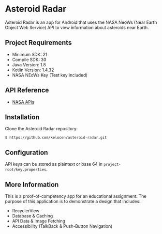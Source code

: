 # Asteroid Radar

Asteroid Radar is an app for Android that uses the NASA NeoWs (Near Earth Object Web Service) API to view information about asteroids near Earth.

## Project Requirements
* Minimum SDK: 21
* Compile SDK: 30
* Java Version: 1.8
* Kotlin Version: 1.4.32
* NASA NEoWs Key (Test key included)

## API Reference
* [NASA APIs](https://api.nasa.gov])

## Installation
Clone the Asteroid Radar repository:

`$ https://github.com/kelocen/asteroid-radar.git`

## Configuration
API keys can be stored as plaintext or base 64 in `project-root/key.properties`.

## More Information
This is a proof-of-competency app for an educational assignment. The purpose of this application is to demonstrate a design that includes:

* RecyclerView
* Database & Caching
* API Data & Image Fetching
* Accessibility (TalkBack & Push-Button Navigation)
